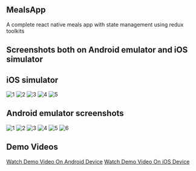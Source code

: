 ## MealsApp

A complete react native meals app with state management using redux toolkits

## Screenshots both on Android emulator and iOS simulator

## iOS simulator

![1](assets/demo/screenshots/1.png) ![2](assets/demo/screenshots/2.png) ![3](assets/demo/screenshots/3.png) ![4](assets/demo/screenshots/4.png) ![5](assets/demo/screenshots/5.png)

## Android emulator screenshots

![1](assets/demo/screenshots/android/1.png) ![2](assets/demo/screenshots/android/2.png) ![3](assets/demo/screenshots/android/3.png) ![4](assets/demo/screenshots/android/4.png) ![5](assets/demo/screenshots/android/5.png) ![6](assets/demo/screenshots/android/6.png)

## Demo Videos

[Watch Demo Video On Android Device](https://youtu.be/OsPN3qi8TT0?si=84AZtyeZOhtAIHo1)
[Watch Demo Video On iOS Device](https://youtu.be/K7WkJWR-cGI?si=R4vBiZyzRdWJmhFH)
